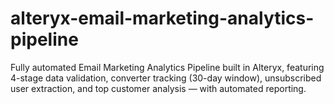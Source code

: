 # alteryx-email-marketing-analytics-pipeline
Fully automated Email Marketing Analytics Pipeline built in Alteryx, featuring 4-stage data validation, converter tracking (30-day window), unsubscribed user extraction, and top customer analysis — with automated reporting.

